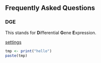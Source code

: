 ## **F**requently **A**sked **Q**uestions

### DGE
This stands for **D**ifferential **G**ene **E**xpression.

[settings](www.google.com)

```r
tmp <- print("hello")
paste(tmp)
```
